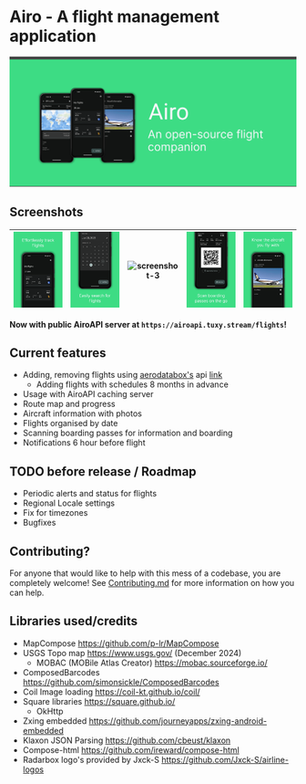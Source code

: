 # Airo - A flight management application

![Banner](resources/banner.png)

## Screenshots

| ![screenshot-1](resources/screenshot-1.png) | ![screenshot-2](resources/screenshot-2.png) | ![screenshot-3](resources/screenshot-3.png) | ![screenshot-4](resources/screenshot-4.png) | ![screenshot-5](resources/screenshot-5.png) |
|---------------------------------------------|---------------------------------------------|---------------------------------------------|---------------------------------------------|---------------------------------------------|

**Now with public AiroAPI server at `https://airoapi.tuxy.stream/flights`!**

## Current features

- Adding, removing flights using [aerodatabox's](https://aerodatabox.com/)
  api [link](https://aerodatabox.com/)
    - Adding flights with schedules 8 months in advance
- Usage with AiroAPI caching server
- Route map and progress
- Aircraft information with photos
- Flights organised by date
- Scanning boarding passes for information and boarding
- Notifications 6 hour before flight

## TODO before release / Roadmap

- Periodic alerts and status for flights
- Regional Locale settings
- Fix for timezones
- Bugfixes

## Contributing?

For anyone that would like to help with this mess of a codebase, you are completely welcome!
See [Contributing.md](/Contributing.md) for more information on how you can help.

## Libraries used/credits

- MapCompose https://github.com/p-lr/MapCompose
- USGS Topo map https://www.usgs.gov/ (December 2024)
    - MOBAC (MOBile Atlas Creator) https://mobac.sourceforge.io/
- ComposedBarcodes https://github.com/simonsickle/ComposedBarcodes
- Coil Image loading https://coil-kt.github.io/coil/
- Square libraries https://square.github.io/
    - OkHttp
- Zxing embedded https://github.com/journeyapps/zxing-android-embedded
- Klaxon JSON Parsing https://github.com/cbeust/klaxon
- Compose-html https://github.com/ireward/compose-html
- Radarbox logo's provided by Jxck-S https://github.com/Jxck-S/airline-logos
